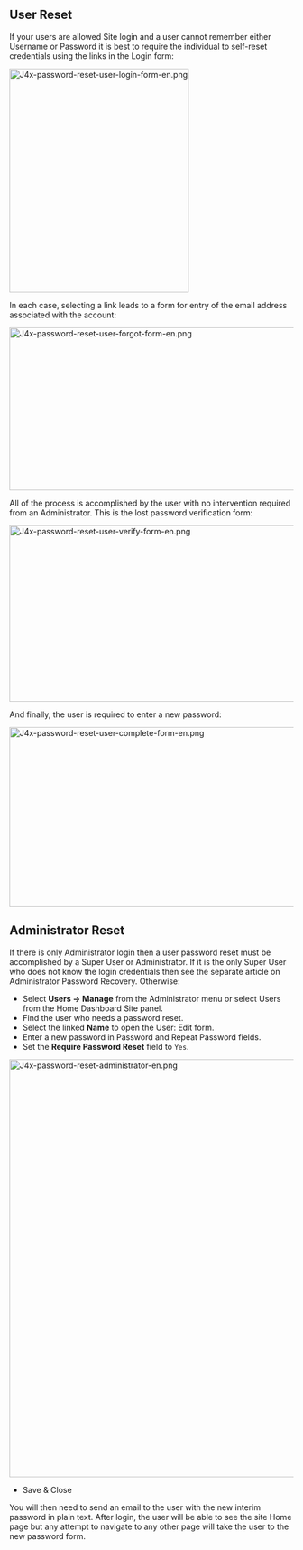 <!-- Filename: J4.x:User_Password_Reset / Display title: User Password Reset -->

## User Reset

If your users are allowed Site login and a user cannot remember either
Username or Password it is best to require the individual to self-reset
credentials using the links in the Login form:

<img
src="https://docs.joomla.org/images/a/aa/J4x-password-reset-user-login-form-en.png"
class="thumbborder" decoding="async" data-file-width="318"
data-file-height="396" width="318" height="396"
alt="J4x-password-reset-user-login-form-en.png" />

In each case, selecting a link leads to a form for entry of the email
address associated with the account:

<img
src="https://docs.joomla.org/images/thumb/4/41/J4x-password-reset-user-forgot-form-en.png/800px-J4x-password-reset-user-forgot-form-en.png"
class="thumbborder" decoding="async"
srcset="https://docs.joomla.org/images/4/41/J4x-password-reset-user-forgot-form-en.png 1.5x"
data-file-width="1000" data-file-height="360" width="800" height="288"
alt="J4x-password-reset-user-forgot-form-en.png" />

All of the process is accomplished by the user with no intervention
required from an Administrator. This is the lost password verification
form:

<img
src="https://docs.joomla.org/images/thumb/a/ad/J4x-password-reset-user-verify-form-en.png/800px-J4x-password-reset-user-verify-form-en.png"
class="thumbborder" decoding="async"
srcset="https://docs.joomla.org/images/a/ad/J4x-password-reset-user-verify-form-en.png 1.5x"
data-file-width="1000" data-file-height="390" width="800" height="312"
alt="J4x-password-reset-user-verify-form-en.png" />

And finally, the user is required to enter a new password:

<img
src="https://docs.joomla.org/images/thumb/d/d0/J4x-password-reset-user-complete-form-en.png/800px-J4x-password-reset-user-complete-form-en.png"
class="thumbborder" decoding="async"
srcset="https://docs.joomla.org/images/d/d0/J4x-password-reset-user-complete-form-en.png 1.5x"
data-file-width="1000" data-file-height="397" width="800" height="318"
alt="J4x-password-reset-user-complete-form-en.png" />

## Administrator Reset

If there is only Administrator login then a user password reset must be
accomplished by a Super User or Administrator. If it is the only Super
User who does not know the login credentials then see the separate
article on Administrator Password Recovery. Otherwise:

- Select **Users **→** Manage** from the Administrator menu or select
  Users from the Home Dashboard Site panel.
- Find the user who needs a password reset.
- Select the linked **Name** to open the User: Edit form.
- Enter a new password in Password and Repeat Password fields.
- Set the **Require Password Reset** field to `Yes`.

<img
src="https://docs.joomla.org/images/thumb/b/bc/J4x-password-reset-administrator-en.png/800px-J4x-password-reset-administrator-en.png"
class="thumbborder" decoding="async"
srcset="https://docs.joomla.org/images/b/bc/J4x-password-reset-administrator-en.png 1.5x"
data-file-width="1000" data-file-height="924" width="800" height="739"
alt="J4x-password-reset-administrator-en.png" />

- Save & Close

You will then need to send an email to the user with the new interim
password in plain text. After login, the user will be able to see the
site Home page but any attempt to navigate to any other page will take
the user to the new password form.
